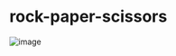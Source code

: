 # rock-paper-scissors
![image](https://user-images.githubusercontent.com/100318892/198813375-60a9ace1-4c7f-4f4e-9056-cb07bea06946.png)
